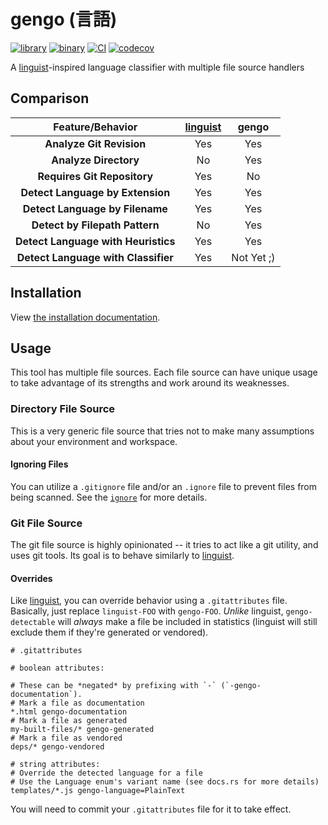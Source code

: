 # gengo (言語)

[![library](https://img.shields.io/crates/v/gengo.svg?label=gengo)](https://crates.io/crates/gengo)
[![binary](https://img.shields.io/crates/v/gengo-bin.svg?label=gengo-bin)](https://crates.io/crates/gengo-bin)
[![CI](https://github.com/spenserblack/gengo/actions/workflows/ci.yml/badge.svg)](https://github.com/spenserblack/gengo/actions/workflows/ci.yml)
[![codecov](https://codecov.io/gh/spenserblack/gengo/branch/main/graph/badge.svg?token=ihIEUQWwSt)](https://codecov.io/gh/spenserblack/gengo)

A [linguist][linguist]-inspired language classifier with multiple file source handlers

## Comparison

|          Feature/Behavior           | [linguist][linguist] |   gengo    |
| :---------------------------------: | :------------------: | :--------: |
|      **Analyze Git Revision**       |         Yes          |    Yes     |
|        **Analyze Directory**        |          No          |    Yes     |
|     **Requires Git Repository**     |         Yes          |     No     |
|  **Detect Language by Extension**   |         Yes          |    Yes     |
|   **Detect Language by Filename**   |         Yes          |    Yes     |
|   **Detect by Filepath Pattern**    |          No          |    Yes     |
| **Detect Language with Heuristics** |         Yes          |    Yes     |
| **Detect Language with Classifier** |         Yes          | Not Yet ;) |

## Installation

View [the installation documentation][install-docs].

## Usage

This tool has multiple file sources. Each file source can have unique usage to take advantage of its
strengths and work around its weaknesses.

### Directory File Source

This is a very generic file source that tries not to make many assumptions about your environment
and workspace.

#### Ignoring Files

You can utilize a `.gitignore` file and/or an `.ignore` file to prevent files from
being scanned. See the [`ignore`][ignore-crate] for more details.

### Git File Source

The git file source is highly opinionated -- it tries to act like a git utility, and uses git tools.
Its goal is to behave similarly to [linguist].

#### Overrides

Like [linguist][linguist], you can override behavior using a `.gitattributes` file.
Basically, just replace `linguist-FOO` with `gengo-FOO`. _Unlike_ linguist,
`gengo-detectable` will _always_ make a file be included in statistics (linguist
will still exclude them if they're generated or vendored).

```gitattributes
# .gitattributes

# boolean attributes:

# These can be *negated* by prefixing with `-` (`-gengo-documentation`).
# Mark a file as documentation
*.html gengo-documentation
# Mark a file as generated
my-built-files/* gengo-generated
# Mark a file as vendored
deps/* gengo-vendored

# string attributes:
# Override the detected language for a file
# Use the Language enum's variant name (see docs.rs for more details)
templates/*.js gengo-language=PlainText
```

You will need to commit your `.gitattributes` file for it to take effect.

[ignore-crate]: https://docs.rs/ignore
[install-docs]: ./docs/INSTALLATION.md
[linguist]: https://github.com/github-linguist/linguist

